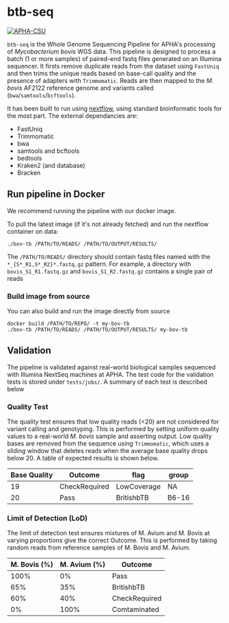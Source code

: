 # **btb-seq**

[![APHA-CSU](https://circleci.com/gh/APHA-CSU/BovTB-nf.svg?style=svg)](https://app.circleci.com/pipelines/github/APHA-CSU)

`btb-seq` is the Whole Genome Sequencing Pipeline for APHA's processing of *Mycobacterium bovis* WGS data. This pipeline is designed to process a batch (1 or more samples) of paired-end fastq files generated on an Illumina sequencer. It firsts remove duplicate reads from the dataset using `FastUniq` and then trims the unique reads based on base-call quality and the presence of adapters with `Trimmomatic`. Reads are then mapped to the *M. bovis* AF2122 reference genome and variants called (`bwa`/`samtools`/`bcftools`).

It has been built to run using [nextflow](https://www.nextflow.io/docs/latest/getstarted.html), using standard bioinformatic tools for the most part. The external dependancies are:
-	FastUniq
-	Trimmomatic
-	bwa
-	samtools and bcftools
-	bedtools
-	Kraken2 (and database)
-	Bracken


## Run pipeline in Docker

We recommend running the pipeline with our docker image. 

To pull the latest image (if it's not already fetched) and run the nextflow container on data:
```
./bov-tb /PATH/TO/READS/ /PATH/TO/OUTPUT/RESULTS/
```

The `/PATH/TO/READS/` directory should contain fastq files named with the `*_{S*_R1,S*_R2}*.fastq.gz` pattern. For example, a directory with `bovis_S1_R1.fastq.gz` and `bovis_S1_R2.fastq.gz` contains a single pair of reads


### Build image from source 

You can also build and run the image directly from source
```
docker build /PATH/TO/REPO/ -t my-bov-tb
./bov-tb /PATH/TO/READS/ /PATH/TO/OUTPUT/RESULTS/ my-bov-tb
```


## Validation

The pipeline is validated against real-world biological samples sequenced with Illumina NextSeq machines at APHA. The test code for the validation tests is stored under `tests/jobs/`. A summary of each test is described below


### Quality Test

The quality test ensures that low quality reads (<20) are not considered for variant calling and genotyping. This is performed by setting uniform quality values to a real-world *M. bovis* sample and asserting output. Low quality bases are removed from the sequence using `Trimmomatic`, which uses a sliding window that deletes reads when the average base quality drops below 20. A table of expected results is shown below.

| Base Quality | Outcome | flag | group |
| ------------- | ------------- | ------------- | ------------- | 
| 19   | CheckRequired | LowCoverage | NA |
| 20   | Pass | BritishbTB | B6-16 |

### Limit of Detection (LoD)

The limit of detection test ensures mixtures of M. Avium and M. Bovis at varying proportions give the correct Outcome. This is performed by taking random reads from reference samples of M. Bovis and M. Avium.


| M. Bovis (%) | M. Avium (%) | Outcome |
| ------------- | ------------- | ------------- | 
| 100%   | 0% | Pass | 
| 65%   | 35% | BritishbTB | 
| 60%   | 40% | CheckRequired | 
| 0%   | 100% | Comtaminated | 

